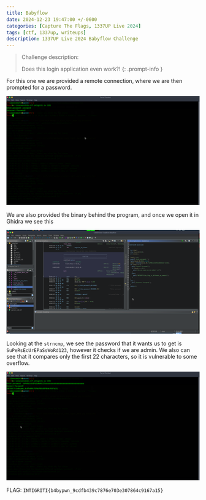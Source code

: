 ```yaml
---
title: Babyflow
date: 2024-12-23 19:47:00 +/-0600
categories: [Capture The Flags, 1337UP Live 2024]
tags: [ctf, 1337up, writeups]
description: 1337UP Live 2024 Babyflow Challenge
---
```


> Challenge description:
>
> Does this login application even work?!
{: .prompt-info }

For this one we are provided a remote connection, where we are then prompted for a password.

![](/assets/img/1337up-2024/babyflow/image1.png)

We are also provided the binary behind the program, and once we open it in Ghidra we see this

![](/assets/img/1337up-2024/babyflow/image2.png)

Looking at the `strncmp`, we see the password that it wants us to get is `SuPeRsEcUrEPaSsWoRd123`, however it checks if we are admin. We also can see that it compares only the first 22 characters, so it is vulnerable to some overflow. 

![](/assets/img/1337up-2024/babyflow/image3.png)

FLAG: `INTIGRITI{b4bypwn_9cdfb439c7876e703e307864c9167a15}`

